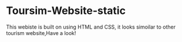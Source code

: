 # Toursim-Website-static
This webiste is built on using HTML and CSS, it looks simoilar to other tourism website,Have a look!
